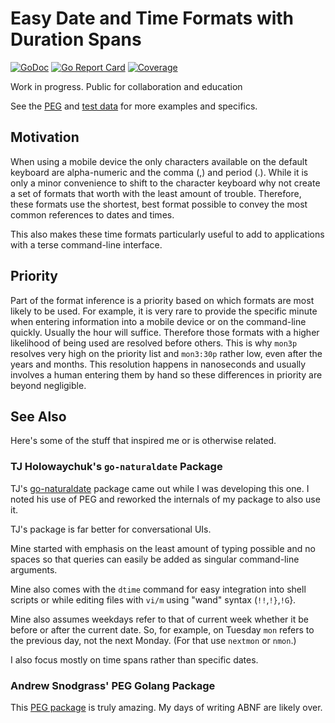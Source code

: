 # Easy Date and Time Formats with Duration Spans

[![GoDoc](https://godoc.org/gitlab.com/skilstak/go/htime?status.svg)](https://godoc.org/gitlab.com/skilstak/go/htime)
[![Go Report Card](https://goreportcard.com/badge/gitlab.com/skilstak/go/htime)](https://goreportcard.com/report/gitlab.com/skilstak/go/htime)
[![Coverage](https://gocover.io/_badge/gitlab.com/skilstak/go/htime)](https://gocover.io/gitlab.com/skilstak/go/htime)

Work in progress. Public for collaboration and education

See the [PEG](grammar.peg) and [test data](testdata/dtime.yaml) for more examples and specifics.

## Motivation

When using a mobile device the only characters available on the default keyboard are alpha-numeric and the comma (,) and period (.). While it is only a minor convenience to shift to the character keyboard why not create a set of formats that worth with the least amount of trouble. Therefore, these formats use the shortest, best format possible to convey the most common references to dates and times. 

This also makes these time formats particularly useful to add to applications with a terse command-line interface.

## Priority

Part of the format inference is a priority based on which formats are most likely to be used. For example, it is very rare to provide the specific minute when entering information into a mobile device or on the command-line quickly. Usually the hour will suffice. Therefore those formats with a higher likelihood of being used are resolved before others. This is why `mon3p` resolves very high on the priority list and `mon3:30p` rather low, even after the years and months. This resolution happens in nanoseconds and usually involves a human entering them by hand so these differences in priority are beyond negligible.

## See Also

Here's some of the stuff that inspired me or is otherwise related.

### TJ Holowaychuk's `go-naturaldate` Package

TJ's [go-naturaldate](https://github.com/tj/go-naturaldate) package came out while I was developing this one. I noted his use of PEG and reworked the internals of my package to also use it. 

TJ's package is far better for conversational UIs. 

Mine started with emphasis on the least amount of typing possible and no spaces so that queries can easily be added as singular command-line arguments. 

Mine also comes with the `dtime` command for easy integration into shell scripts or while editing files with `vi/m` using "wand" syntax (`!!`,`!}`,`!G`}. 

Mine also assumes weekdays refer to that of current week whether it be before or after the current date. So, for example, on Tuesday `mon` refers to the previous day, not the next Monday. (For that use `nextmon` or `nmon`.)

I also focus mostly on time spans rather than specific dates.

### Andrew Snodgrass' PEG Golang Package

This [PEG package](https://github.com/pointlander/peg) is truly amazing. My days of writing ABNF are likely over.



